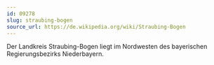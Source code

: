 ```yaml
---
id: 09278
slug: straubing-bogen
source_url: https://de.wikipedia.org/wiki/Straubing-Bogen
---
```


Der Landkreis Straubing-Bogen liegt im Nordwesten des bayerischen Regierungsbezirks Niederbayern.
